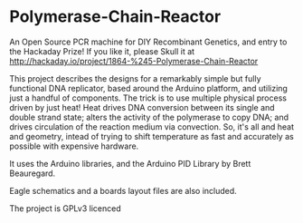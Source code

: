 Polymerase-Chain-Reactor
========================

An Open Source PCR machine for DIY Recombinant Genetics, and entry to the Hackaday Prize! If you like it, please Skull it at http://hackaday.io/project/1864-%245-Polymerase-Chain-Reactor

This project describes the designs for a remarkably simple but fully functional DNA replicator, based around the Arduino platform, and utilizing just a handful of components. The trick is to use multiple physical process driven by just heat! Heat drives DNA conversion between its single and double strand state; alters the activity of the polymerase to copy DNA; and drives circulation of the reaction medium via convection. So, it's all and heat and geometry, intead of trying to shift temperature as fast and accurately as possible with expensive hardware. 

It uses the Arduino libraries, and the Arduino PID Library by Brett Beauregard.

Eagle schematics and a boards layout files are also included.

The project is GPLv3 licenced
